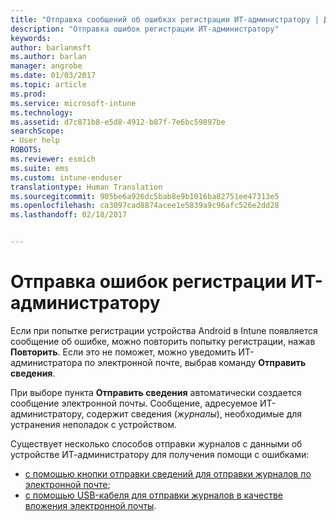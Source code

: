 ```yaml
---
title: "Отправка сообщений об ошибках регистрации ИТ-администратору | Документы Майкрософт"
description: "Отправка ошибок регистрации ИТ-администратору"
keywords: 
author: barlanmsft
ms.author: barlan
manager: angrobe
ms.date: 01/03/2017
ms.topic: article
ms.prod: 
ms.service: microsoft-intune
ms.technology: 
ms.assetid: d7c871b8-e5d8-4912-b87f-7e6bc59897be
searchScope:
- User help
ROBOTS: 
ms.reviewer: esmich
ms.suite: ems
ms.custom: intune-enduser
translationtype: Human Translation
ms.sourcegitcommit: 905be6a926dc5bab8e9b1016ba82751ee47313e5
ms.openlocfilehash: ca3097cad8874acee1e5839a9c96afc526e2dd28
ms.lasthandoff: 02/18/2017


---
```


# <a name="send-enrollment-errors-to-your-it-admin"></a>Отправка ошибок регистрации ИТ-администратору

Если при попытке регистрации устройства Android в Intune появляется сообщение об ошибке, можно повторить попытку регистрации, нажав **Повторить**. Если это не поможет, можно уведомить ИТ-администратора по электронной почте, выбрав команду **Отправить сведения**.

При выборе пункта **Отправить сведения** автоматически создается сообщение электронной почты. Сообщение, адресуемое ИТ-администратору, содержит сведения (_журналы_), необходимые для устранения неполадок с устройством.

Существует несколько способов отправки журналов с данными об устройстве ИТ-администратору для получения помощи с ошибками:

- [с помощью кнопки отправки сведений для отправки журналов по электронной почте](send-logs-to-your-it-admin-by-email-android.md);
- [с помощью USB-кабеля для отправки журналов в качестве вложения электронной почты](send-logs-to-your-it-admin-using-cable-android.md).

